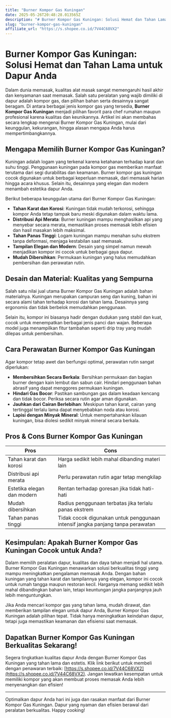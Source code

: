 ```yaml
---
title: "Burner Kompor Gas Kuningan"
date: 2025-05-26T20:48:28.013565Z
description: "# Burner Kompor Gas Kuningan: Solusi Hemat dan Tahan Lama untuk Dapur Anda..."
slug: "burner-kompor-gas-kuningan"
affiliate_url: "https://s.shopee.co.id/7V44C68VX2"
---
```

# Burner Kompor Gas Kuningan: Solusi Hemat dan Tahan Lama untuk Dapur Anda

Dalam dunia memasak, kualitas alat masak sangat memengaruhi hasil akhir dan kenyamanan saat memasak. Salah satu peralatan yang wajib dimiliki di dapur adalah kompor gas, dan pilihan bahan serta desainnya sangat beragam. Di antara berbagai jenis kompor gas yang tersedia, **Burner Kompor Gas Kuningan** menjadi pilihan favorit para chef rumahan maupun profesional karena kualitas dan keunikannya. Artikel ini akan membahas secara lengkap mengenai Burner Kompor Gas Kuningan, mulai dari keunggulan, kekurangan, hingga alasan mengapa Anda harus mempertimbangkannya.

## Mengapa Memilih Burner Kompor Gas Kuningan?

Kuningan adalah logam yang terkenal karena ketahanan terhadap karat dan suhu tinggi. Penggunaan kuningan pada kompor gas memberikan manfaat terutama dari segi durabilitas dan keamanan. Burner kompor gas kuningan cocok digunakan untuk berbagai keperluan memasak, dari memasak harian hingga acara khusus. Selain itu, desainnya yang elegan dan modern menambah estetika dapur Anda.

Berikut beberapa keunggulan utama dari Burner Kompor Gas Kuningan:

- **Tahan Karat dan Korosi**: Kuningan tidak mudah terkorosi, sehingga kompor Anda tetap tampak baru meski digunakan dalam waktu lama.
- **Distribusi Api Merata**: Burner kuningan mampu menghasilkan api yang menyebar secara merata, memastikan proses memasak lebih efisien dan hasil masakan lebih maksimal.
- **Tahan Panas Tinggi**: Logam kuningan mampu menahan suhu ekstrem tanpa deformasi, menjaga kestabilan saat memasak.
- **Tampilan Elegan dan Modern**: Desain yang simpel namun mewah menjadikan kompor ini cocok untuk berbagai gaya dapur.
- **Mudah Dibersihkan**: Permukaan kuningan yang halus memudahkan pembersihan dan perawatan rutin.

## Desain dan Material: Kualitas yang Sempurna

Salah satu nilai jual utama Burner Kompor Gas Kuningan adalah bahan materialnya. Kuningan merupakan campuran seng dan kuning, bahan ini secara alami tahan terhadap korosi dan tahan lama. Desainnya yang ergonomis dan tidak berbelok memudahkan penggunaan.

Selain itu, kompor ini biasanya hadir dengan dudukan yang stabil dan kuat, cocok untuk menempatkan berbagai jenis panci dan wajan. Beberapa model juga menampilkan fitur tambahan seperti drip tray yang mudah dilepas untuk pembersihan.

## Cara Perawatan Burner Kompor Gas Kuningan

Agar kompor tetap awet dan berfungsi optimal, perawatan rutin sangat diperlukan:

- **Membersihkan Secara Berkala**: Bersihkan permukaan dan bagian burner dengan kain lembut dan sabun cair. Hindari penggunaan bahan abrasif yang dapat menggores permukaan kuningan.
- **Hindari Gas Bocor**: Pastikan sambungan gas dalam keadaan kencang dan tidak bocor. Periksa secara rutin agar aman digunakan.
- **Jauhkan dari Cairan Berlebihan**: Meskipun tahan karat, cairan yang tertinggal terlalu lama dapat menyebabkan noda atau korosi.
- **Lapisi dengan Minyak Mineral**: Untuk mempertahankan kilauan kuningan, bisa diolesi sedikit minyak mineral secara berkala.

## Pros & Cons Burner Kompor Gas Kuningan

| Pros                                         | Cons                                        |
|----------------------------------------------|--------------------------------------------|
| Tahan karat dan korosi                     | Harga sedikit lebih mahal dibanding materi lain |
| Distribusi api merata                        | Perlu perawatan rutin agar tetap mengkilap  |
| Estetika elegan dan modern                  | Rentan terhadap goresan jika tidak hati-hati |
| Mudah dibersihkan                           | Radius penggunaan terbatas jika terlalu panas ekstrem |
| Tahan panas tinggi                          | Tidak cocok digunakan untuk penggunaan intensif jangka panjang tanpa perawatan |

## Kesimpulan: Apakah Burner Kompor Gas Kuningan Cocok untuk Anda?

Dalam memilih peralatan dapur, kualitas dan daya tahan menjadi hal utama. Burner Kompor Gas Kuningan menawarkan solusi berkualitas tinggi yang mampu meningkatkan pengalaman memasak Anda. Dengan bahan kuningan yang tahan karat dan tampilannya yang elegan, kompor ini cocok untuk rumah tangga maupun restoran kecil. Harganya memang sedikit lebih mahal dibandingkan bahan lain, tetapi keuntungan jangka panjangnya jauh lebih menguntungkan.

Jika Anda mencari kompor gas yang tahan lama, mudah dirawat, dan memberikan tampilan elegan untuk dapur Anda, Burner Kompor Gas Kuningan adalah pilihan tepat. Tidak hanya meningkatkan keindahan dapur, tetapi juga memastikan keamanan dan efisiensi saat memasak.

## Dapatkan Burner Kompor Gas Kuningan Berkualitas Sekarang!

Segera tingkatkan kualitas dapur Anda dengan Burner Kompor Gas Kuningan yang tahan lama dan estetis. Klik link berikut untuk membeli dengan penawaran terbaik: [https://s.shopee.co.id/7V44C68VX2](https://s.shopee.co.id/7V44C68VX2). Jangan lewatkan kesempatan untuk memiliki kompor yang akan membuat proses memasak Anda lebih menyenangkan dan efisien!

---

Optimalkan dapur Anda hari ini juga dan rasakan manfaat dari Burner Kompor Gas Kuningan. Dapur yang nyaman dan efisien berawal dari peralatan berkualitas. Happy cooking!